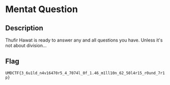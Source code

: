 # Mentat Question

## Description

Thufir Hawat is ready to answer any and all questions you have. Unless it's not about division...  

## Flag

`UMDCTF{3_6u1ld_n4v16470r5_4_7074l_0f_1.46_m1ll10n_62_50l4r15_r0und_7r1p}`
